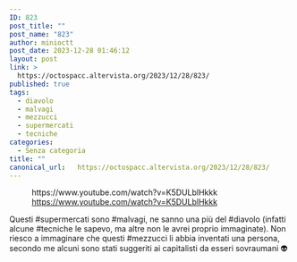 ```yaml
---
ID: 823
post_title: ""
post_name: "823"
author: minioctt
post_date: 2023-12-28 01:46:12
layout: post
link: >
  https://octospacc.altervista.org/2023/12/28/823/
published: true
tags:
  - diavolo
  - malvagi
  - mezzucci
  - supermercati
  - tecniche
categories:
  - Senza categoria
title: ""
canonical_url:   https://octospacc.altervista.org/2023/12/28/823/
---
```

<!-- wp:embed {"url":"https://www.youtube.com/watch?v=K5DULblHkkk","providerNameSlug":"youtube","responsive":true} -->
<figure class="wp-block-embed is-provider-youtube wp-block-embed-youtube"><div class="wp-block-embed__wrapper">
https://www.youtube.com/watch?v=K5DULblHkkk
</div><figcaption class="wp-element-caption"><a href="https://www.youtube.com/watch?v=K5DULblHkkk">https://www.youtube.com/watch?v=K5DULblHkkk</a></figcaption></figure>
<!-- /wp:embed -->

<!-- wp:paragraph -->
<p></p>
<!-- /wp:paragraph -->

<!-- wp:paragraph -->
<p>Questi #supermercati sono #malvagi, ne sanno una più del #diavolo (infatti alcune #tecniche le sapevo, ma altre non le avrei proprio immaginate). Non riesco a immaginare che questi #mezzucci li abbia inventati una persona, secondo me alcuni sono stati suggeriti ai capitalisti da esseri sovraumani 👽</p>
<!-- /wp:paragraph -->